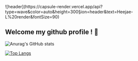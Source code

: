 <div>
![header](https://capsule-render.vercel.app/api?type=wave&color=auto&height=300&section=header&text=Heejae-L%20render&fontSize=90)

## Welcome my github profile ! 👋

![Anurag's GitHub stats](https://github-readme-stats.vercel.app/api?username=Heejae-L&theme=flag-india&show_icons=true)

[![Top Langs](https://github-readme-stats.vercel.app/api/top-langs/?username=Heejae-L)](https://github.com/Heejae-L/github-readme-stats)
  
</div>
